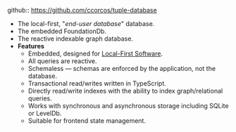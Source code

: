 github:: https://github.com/ccorcos/tuple-database

- The local-first, "*end-user database*" database.
- The embedded FoundationDb.
- The reactive indexable graph database.
- **Features**
	- Embedded, designed for [Local-First Software](https://www.inkandswitch.com/local-first/).
	- All queries are reactive.
	- Schemaless — schemas are enforced by the application, not the database.
	- Transactional read/writes written in TypeScript.
	- Directly read/write indexes with the ability to index graph/relational queries.
	- Works with synchronous and asynchronous storage including SQLite or LevelDb.
	- Suitable for frontend state management.
